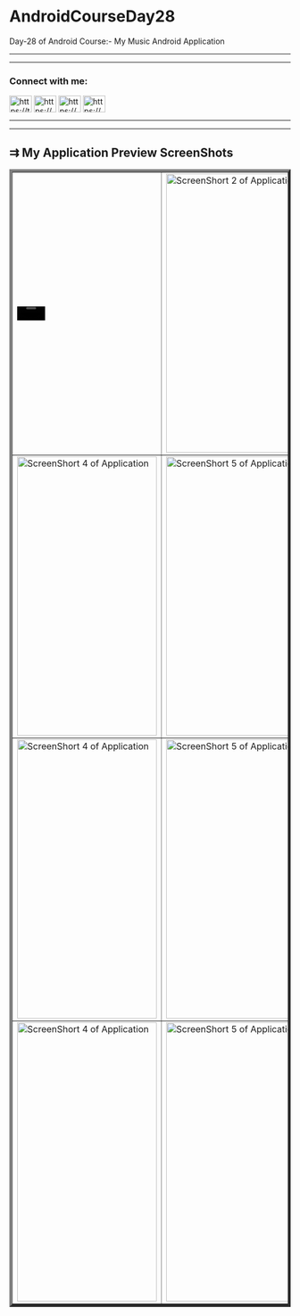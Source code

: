 # AndroidCourseDay28
Day-28 of Android Course:- My Music Android Application
<hr><hr>
<h3 align="left">Connect with me:</h3>
<p align="left">
<a href="https://twitter.com/https://twitter.com/home" target="blank"><img align="center" src="https://raw.githubusercontent.com/rahuldkjain/github-profile-readme-generator/master/src/images/icons/Social/twitter.svg" alt="https://twitter.com/home" height="30" width="40" /></a>
<a href="https://linkedin.com/in/https://www.linkedin.com/feed/" target="blank"><img align="center" src="https://raw.githubusercontent.com/rahuldkjain/github-profile-readme-generator/master/src/images/icons/Social/linked-in-alt.svg" alt="https://www.linkedin.com/feed/" height="30" width="40" /></a>
<a href="https://instagram.com/https://www.instagram.com/ritikcoder/" target="blank"><img align="center" src="https://raw.githubusercontent.com/rahuldkjain/github-profile-readme-generator/master/src/images/icons/Social/instagram.svg" alt="https://www.instagram.com/ritikcoder/" height="30" width="40" /></a>
<a href="https://www.youtube.com/c/https://youtube.com/@ritikcoder" target="blank"><img align="center" src="https://raw.githubusercontent.com/rahuldkjain/github-profile-readme-generator/master/src/images/icons/Social/youtube.svg" alt="https://youtube.com/@ritikcoder" height="30" width="40" /></a>
</p>
<hr><hr>
<h2>&#8649 My Application Preview ScreenShots</h2>
<table border="5px" style="border-collapse: collapse;">
  <tr>
    <td>
      <video src="https://github.com/CodeWithRitikCoder/AndroidCourseDay28/blob/master/app/src/main/res/drawable/video1.mp4" width="50"  loop controls></video>
    </td>
    <td>
      <img align="center" src="https://github.com/CodeWithRitikCoder/AndroidCourseDay28/blob/master/app/src/main/res/drawable/screen_short_2.png" alt="ScreenShort 2 of Application" height="500" width="250" />
    </td>
    <td>
      <img align="center" src="https://github.com/CodeWithRitikCoder/AndroidCourseDay28/blob/master/app/src/main/res/drawable/screen_short_3.png" alt="ScreenShort 3 of Application" height="500" width="250" />
    </td>
  </tr>
  <tr>
    <td>
      <img align="center" src="https://github.com/CodeWithRitikCoder/AndroidCourseDay28/blob/master/app/src/main/res/drawable/screen_short_4.png" alt="ScreenShort 4 of Application" height="500" width="250" />
    </td>
    <td>
      <img align="center" src="https://github.com/CodeWithRitikCoder/AndroidCourseDay28/blob/master/app/src/main/res/drawable/screen_short_5.png" alt="ScreenShort 5 of Application" height="500" width="250" />
    </td>
    <td>
      <img align="center" src="https://github.com/CodeWithRitikCoder/AndroidCourseDay28/blob/master/app/src/main/res/drawable/screen_short_6.png" alt="ScreenShort 6 of Application" height="500" width="250" />
    </td>
  </tr>
  <tr>
    <td>
      <img align="center" src="https://github.com/CodeWithRitikCoder/AndroidCourseDay28/blob/master/app/src/main/res/drawable/screen_short_7.png" alt="ScreenShort 4 of Application" height="500" width="250" />
    </td>
    <td>
      <img align="center" src="https://github.com/CodeWithRitikCoder/AndroidCourseDay28/blob/master/app/src/main/res/drawable/screen_short_8.png" alt="ScreenShort 5 of Application" height="500" width="250" />
    </td>
    <td>
      <img align="center" src="https://github.com/CodeWithRitikCoder/AndroidCourseDay28/blob/master/app/src/main/res/drawable/screen_short_9.png" alt="ScreenShort 6 of Application" height="500" width="250" />
    </td>
  </tr>
  <tr>
    <td>
      <img align="center" src="https://github.com/CodeWithRitikCoder/AndroidCourseDay28/blob/master/app/src/main/res/drawable/screen_short_10.png" alt="ScreenShort 4 of Application" height="500" width="250" />
    </td>
    <td>
      <img align="center" src="https://github.com/CodeWithRitikCoder/AndroidCourseDay28/blob/master/app/src/main/res/drawable/screen_short_11.png" alt="ScreenShort 5 of Application" height="500" width="250" />
    </td>
    <td>
      <img align="center" src="https://github.com/CodeWithRitikCoder/AndroidCourseDay28/blob/master/app/src/main/res/drawable/screen_short_12.png" alt="ScreenShort 6 of Application" height="500" width="250" />
    </td>
  </tr>
</table>
